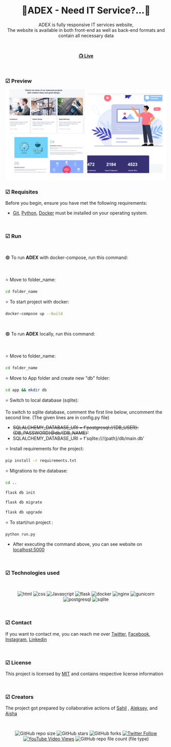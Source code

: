 <div align="center">

  <h1 align="center">💠ADEX - Need IT Service?...💠</h1>

  ADEX is fully responsive IT services website, <br /> The website is available in both front-end as well as back-end formats and contain all necessary data

<br>

  <a href="https://www.behance.net/gallery/183287761/Pettie-Case-Study-Webdesign"><strong> 📺 Live</strong></a> 

</div>

<br />

### ☑ Preview

![pettie](./readme-image/adex_preview.PNG "ADEX")

### ☑ Requisites

Before you begin, ensure you have met the following requirements:

* [Git](https://git-scm.com/downloads "Download Git"), [Python](https://www.python.org/downloads/), [Docker](https://www.docker.com/products/docker-desktop/) must be installed on your operating system.

<br>

### ☑ Run 

<br>

🟢 To run **ADEX** with docker-compose, run this command:

<br>

⭐ Move to folder_name:

```bash
cd folder_name
```
⭐ To start project with docker:

```bash
docker-compose up --build
```

<br>

🟢 To run **ADEX** locally, run this command:

<br>

⭐ Move to folder_name:

```bash
cd folder_name
```

⭐ Move to App folder and create new "db" folder:

```bash
cd app && mkdir db 
```

⭐ Switch to local database (sqlite):

To switch to sqlite database, comment the first line below, uncomment the second line. (The given lines are in config.py file)

* <strike> SQLALCHEMY_DATABASE_URI = f'postgresql://{DB_USER}:{DB_PASSWORD}@db/{DB_NAME}' </strike> 
*  SQLALCHEMY_DATABASE_URI = f'sqlite:///{path}/db/main.db'


⭐ Install requirements for the project:

```bash
pip install -r requirements.txt
```

⭐ Migrations to the database:

```bash
cd ..
```
```bash
flask db init
```
```bash
flask db migrate
```
```bash
flask db upgrade
```


⭐ To start/run project :

```bash
python run.py
```

* After executing the command above, you can see website on [localhost:5000](http://localhost:5000/)

<br>

### ☑ Technologies used

<br>

<div align="center">

![html](https://img.shields.io/badge/html-yellow?logo=html5)
![css](https://img.shields.io/badge/css-blue?logo=css3)
![Javascript](https://img.shields.io/badge/JavaScript-darkgreen?logo=javascript)
![flask](https://img.shields.io/badge/flask-blue?logo=flask)
![docker](https://img.shields.io/badge/docker-yellow?logo=docker)
![nginx](https://img.shields.io/badge/nginx-green?logo=nginx)
![gunicorn](https://img.shields.io/badge/gunicorn-%20pink?logo=gunicorn)
![postgresql](https://img.shields.io/badge/PostgreSQL-yellow?logo=postgresql)
![sqlite](https://img.shields.io/badge/SQLite3-blue?logo=sqlite)

</div>

<br>

### ☑ Contact

If you want to contact me, you can reach me over [Twitter](https://www.twitter.com/sahil_salahli), [Facebook](https://www.facebook.com/S.Salahli), [Instagram](https://instagram.com/salahli.sahil), [Linkedin](https://www.linkedin.com/in/salahlisahil)

<br>

### ☑ License

This project is licensed by [MIT](https://choosealicense.com/licenses/mit/) and contains respective license information


<br>

### ☑ Creators

The project got prepared by collaborative actions of [Sahil](https://github.com/salahlisahil) , [Aleksey](https://github.com/alexop89056), and [Aisha](https://github.com/AysheUlukhan)

<br>

<div align="center">
  
  ![GitHub repo size](https://img.shields.io/github/repo-size/salahlisahil/IT_ADEX)
  ![GitHub stars](https://img.shields.io/github/stars/salahlisahil/IT_ADEX?style=social)
  ![GitHub forks](https://img.shields.io/github/forks/salahlisahil/IT_ADEX?style=social)
[![Twitter Follow](https://img.shields.io/twitter/follow/salahlisahil_?style=social)](https://twitter.com/sahil_salahli)
  [![YouTube Video Views](https://img.shields.io/youtube/views/xwXGdpRuSiQ?style=social)](https://youtube.com)
  ![GitHub repo file count (file type)](https://img.shields.io/github/directory-file-count/salahlisahil/IT_ADEX)


</div>
